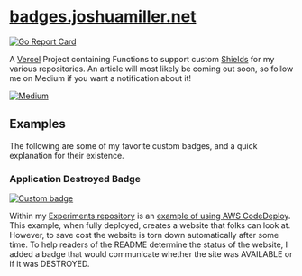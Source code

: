 # [badges.joshuamiller.net](https://badges.joshuamiller.net/)

[![Go Report Card](https://goreportcard.com/badge/github.com/JoshuaTheMiller/badges.joshuamiller.net)](https://goreportcard.com/report/github.com/JoshuaTheMiller/badges.joshuamiller.net)

A [Vercel](https://vercel.com/) Project containing Functions to support custom [Shields](https://shields.io/) for my various repositories. An article will most likely be coming out soon, so follow me on Medium if you want a notification about it!

[![Medium](https://img.shields.io/badge/Follow%20on-Medium-lightgrey)](https://medium.com/@JoshuaTheMiller)

## Examples

The following are some of my favorite custom badges, and a quick explanation for their existence.

### Application Destroyed Badge

[![Custom badge](https://img.shields.io/endpoint?style=flat-square&url=https%3A%2F%2Fbadges.joshuamiller.net%2Fapi%2Fshield%2Fcodedeployexample.go)](https://dev.azure.com/JoshuaTheMiller/PublicExamples/_build?definitionId=3)

Within my [Experiments repository](https://github.com/JoshuaTheMiller/Experiments) is an [example of using AWS CodeDeploy](https://github.com/JoshuaTheMiller/Experiments/tree/main/aws/codedeploy). This example, when fully deployed, creates a website that folks can look at. However, to save cost the website is torn down automatically after some time. To help readers of the README determine the status of the website, I added a badge that would communicate whether the site was AVAILABLE or if it was DESTROYED.
